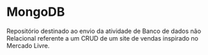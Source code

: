 # MongoDB
Repositório destinado ao envio da atividade de Banco de dados não Relacional referente a um CRUD de um site de vendas inspirado no Mercado Livre.
